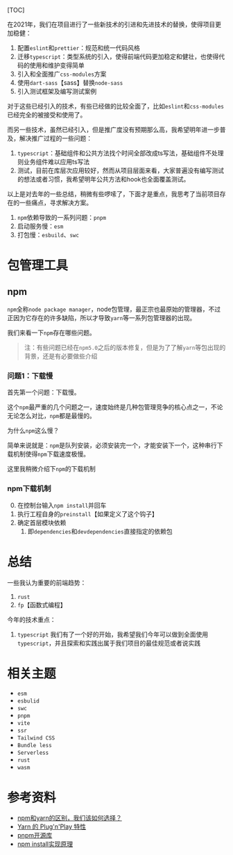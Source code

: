 [TOC]

在2021年，我们在项目进行了一些新技术的引进和先进技术的替换，使得项目更加稳健：
1. 配置`eslint`和`prettier`：规范和统一代码风格
2. 迁移`typescript`：类型系统的引入，使得前端代码更加稳定和健壮，也使得代码的使用和维护变得简单
3. 引入和全面推广`css-modules`方案
4. 使用`dart-sass`【sass】替换`node-sass`
5. 引入测试框架及编写测试案例

对于这些已经引入的技术，有些已经做的比较全面了，比如`eslint`和`css-modules`已经完全的被接受和使用了。

而另一些技术，虽然已经引入，但是推广度没有预期那么高，我希望明年进一步普及，解决推广过程的一些问题：
1. `typescript`：基础组件和公共方法找个时间全部改成ts写法，基础组件不处理则业务组件难以应用ts写法
2. 测试，目前在库层次应用较好，然而从项目层面来看，大家普遍没有编写测试的想法或者习惯，我希望明年公共方法和hook也全面覆盖测试。

以上是对去年的一些总结，稍微有些啰嗦了，下面才是重点，我思考了当前项目存在的一些痛点，寻求解决方案。

1. `npm`依赖导致的一系列问题：`pnpm`
2. 启动服务慢：`esm`
3. 打包慢：`esbuild`、`swc`

# 包管理工具
## npm
`npm`全称`node package manager`，node包管理，最正宗也最原始的管理器，不过正因为它存在的许多缺陷，所以才导致`yarn`等一系列包管理器的出现。

我们来看一下`npm`存在哪些问题。

> 注：有些问题已经在`npm5.0`之后的版本修复，但是为了了解`yarn`等包出现的背景，还是有必要做些介绍

### 问题1：下载慢
首先第一个问题：下载慢。

这个`npm`最严重的几个问题之一，速度始终是几种包管理竞争的核心点之一，不论无论怎么对比，`npm`都是最慢的。

为什么`npm`这么慢？

简单来说就是：`npm`是队列安装，必须安装完一个，才能安装下一个，这种串行下载机制使得`npm`下载速度极慢。

这里我稍微介绍下`npm`的下载机制

### npm下载机制
0. 在控制台输入`npm install`并回车
1. 执行工程自身的`preinstall`【如果定义了这个钩子】
2. 确定首层模块依赖
   1. 即`dependencies`和`devdependencies`直接指定的依赖包

# 总结

一些我认为重要的前端趋势：
1. `rust`
2. `fp`【函数式编程】

今年的技术重点：
1. `typescript` 我们有了一个好的开始，我希望我们今年可以做到全面使用`typescript`，并且探索和实践出属于我们项目的最佳规范或者说实践

# 相关主题
- `esm`
- `esbulid`
- `swc`
- `pnpm`
- `vite`
- `ssr`
- `Tailwind CSS`
- `Bundle less`
- `Serverless`
- `rust`
- `wasm`

# 参考资料
- [npm和yarn的区别，我们该如何选择？](https://zhuanlan.zhihu.com/p/27449990)
- [Yarn 的 Plug'n'Play 特性](https://loveky.github.io/2019/02/11/yarn-pnp/)
- [pnpm开源库](https://github.com/pnpm/pnpm)
- [npm install实现原理](https://www.zhihu.com/question/66629910)